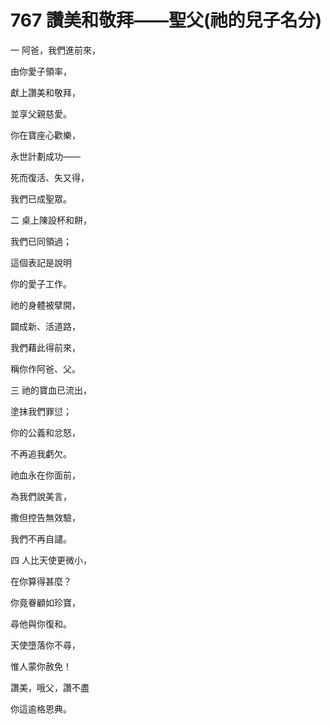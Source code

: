 # 767 讚美和敬拜――聖父(祂的兒子名分)

一 阿爸，我們進前來，

由你愛子領率，

獻上讚美和敬拜，

並享父親慈愛。

你在寶座心歡樂，

永世計劃成功――

死而復活、失又得，

我們已成聖眾。

二 桌上陳設杯和餅，

我們已同領過；

這個表記是說明

你的愛子工作。

祂的身體被擘開，

闢成新、活道路，

我們藉此得前來，

稱你作阿爸、父。

三 祂的寶血已流出，

塗抹我們罪愆；

你的公義和忿怒，

不再追我虧欠。

祂血永在你面前，

為我們說美言，

撒但控告無效驗，

我們不再自譴。

四 人比天使更微小，

在你算得甚麼？

你竟眷顧如珍寶，

尋他與你復和。

天使墮落你不尋，

惟人蒙你赦免！

讚美，哦父，讚不盡

你這逾格恩典。

